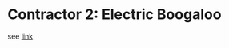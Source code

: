 # Contractor 2: Electric Boogaloo

see [link](https://github.com/colo6299/Contractor-2/blob/master/Proposal.md "proposal!")
